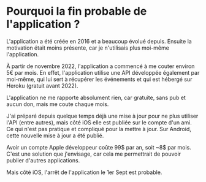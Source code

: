 # Pourquoi la fin probable de l'application ?

L'application a été créée en 2016 et a beaucoup évolué depuis.
Ensuite la motivation était moins présente, car je n'utilisais plus moi-même l'application.


À partir de novembre 2022, l'application a commencé à me couter environ 5€ par mois.
En effet, l'application utilise une API développée également par moi-même, qui lui sert à récupérer les événements et qui est hébergé sur Heroku (gratuit avant 2022).


L'application ne me rapporte absolument rien, car gratuite, sans pub et aucun don, mais me coute chaque mois.


J'ai préparé depuis quelque temps déjà une mise à jour pour ne plus utiliser l'API (entre autres), mais côté iOS elle est publiée sur le compte d'un ami.
Ce qui n'est pas pratique et compliqué pour la mettre à jour.
Sur Android, cette nouvelle mise à jour a été publié.


Avoir un compte Apple développeur coûte 99$ par an, soit ~8$ par mois.
C'est une solution que j'envisage, car cela me permettrait de pouvoir publier d'autres applications.


Mais côté iOS, l'arrêt de l'application le 1er Sept est probable.

